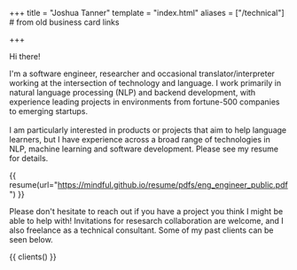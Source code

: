 +++
title = "Joshua Tanner"
template = "index.html"
aliases = ["/technical"] # from old business card links

+++

Hi there! 

I'm a software engineer, researcher and occasional translator/interpreter working at the intersection of technology and language. I work primarily in natural language processing (NLP) and backend development, with experience leading projects in environments from fortune-500 companies to emerging startups. 
<br/><br>
I am particularly interested in products or projects that aim to help language learners, but I have experience across a broad range of technologies in NLP, machine learning and software development. Please see my resume for details.

{{ resume(url="https://mindful.github.io/resume/pdfs/eng_engineer_public.pdf") }}

Please don't hesitate to reach out if you have a project you think I might be able to help with! Invitations for resesarch collaboration are welcome, and I also freelance as a technical consultant. Some of my past clients can be seen below.

{{ clients() }}

